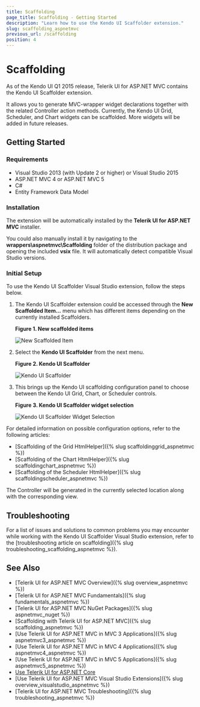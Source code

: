 ```yaml
---
title: Scaffolding
page_title: Scaffolding - Getting Started
description: "Learn how to use the Kendo UI Scaffolder extension."
slug: scaffolding_aspnetmvc
previous_url: /scaffolding
position: 4
---
```


# Scaffolding

As of the Kendo UI Q1 2015 release, Telerik UI for ASP.NET MVC contains the Kendo UI Scaffolder extension.

It allows you to generate MVC-wrapper widget declarations together with the related Controller action methods. Currently, the Kendo UI Grid, Scheduler, and Chart widgets can be scaffolded. More widgets will be added in future releases.

## Getting Started

### Requirements

* Visual Studio 2013 (with Update 2 or higher) or Visual Studio 2015
* ASP.NET MVC 4 or ASP.NET MVC 5
* C#
* Entity Framework Data Model

### Installation

The extension will be automatically installed by the **Telerik UI for ASP.NET MVC** installer.

You could also manually install it by navigating to the **wrappers\aspnetmvc\Scaffolding** folder of the distribution package and opening the included **vsix** file. It will automatically detect compatible Visual Studio versions.

### Initial Setup

To use the Kendo UI Scaffolder Visual Studio extension, follow the steps below.

1. The Kendo UI Scaffolder extension could be accessed through the **New Scaffolded Item...** menu which has different items depending on the currently installed Scaffolders.

    **Figure 1. New scaffolded items**

    ![New Scaffolded Item](../images/scaffolding/new_scaffolded_item.png)

1. Select the **Kendo UI Scaffolder** from the next menu.

    **Figure 2. Kendo UI Scaffolder**

    ![Kendo UI Scaffolder](../images/scaffolding/kendo_ui_scaffolder.png)

1. This brings up the Kendo UI scaffolding configuration panel to choose between the Kendo UI Grid, Chart, or Scheduler controls.

    **Figure 3. Kendo UI Scaffolder widget selection**

    ![Kendo UI Scaffolder Widget Selection](../images/scaffolding/widget_select.png)

For detailed information on possible configuration options, refer to the following articles:

* [Scaffolding of the Grid HtmlHelper]({% slug scaffoldinggrid_aspnetmvc %})
* [Scaffolding of the Chart HtmlHelper]({% slug scaffoldingchart_aspnetmvc %})
* [Scaffolding of the Scheduler HtmlHelper]({% slug scaffoldingscheduler_aspnetmvc %})

The Controller will be generated in the currently selected location along with the corresponding view.

## Troubleshooting

For a list of issues and solutions to common problems you may encounter while working with the Kendo UI Scaffolder Visual Studio extension, refer to the [troubleshooting article on scaffolding]({% slug troubleshooting_scaffolding_aspnetmvc %}).

## See Also

* [Telerik UI for ASP.NET MVC Overview]({% slug overview_aspnetmvc %})
* [Telerik UI for ASP.NET MVC Fundamentals]({% slug fundamentals_aspnetmvc %})
* [Telerik UI for ASP.NET MVC NuGet Packages]({% slug aspnetmvc_nuget %})
* [Scaffolding with Telerik UI for ASP.NET MVC]({% slug scaffolding_aspnetmvc %})
* [Use Telerik UI for ASP.NET MVC in MVC 3 Applications]({% slug aspnetmvc3_aspnetmvc %})
* [Use Telerik UI for ASP.NET MVC in MVC 4 Applications]({% slug aspnetmvc4_aspnetmvc %})
* [Use Telerik UI for ASP.NET MVC in MVC 5 Applications]({% slug aspnetmvc5_aspnetmvc %})
* [Use Telerik UI for ASP.NET Core](http://docs.telerik.com/aspnet-core/introduction)
* [Use Telerik UI for ASP.NET MVC Visual Studio Extensions]({% slug overview_visualstudio_aspnetmvc %})
* [Telerik UI for ASP.NET MVC Troubleshooting]({% slug troubleshooting_aspnetmvc %})
